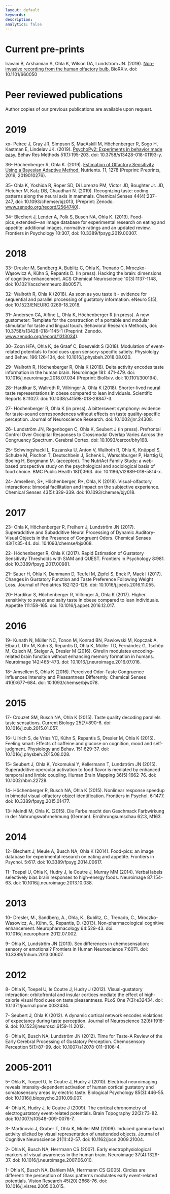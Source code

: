 ```yaml
---
layout: default
keywords:
description:  
analytics: false 
---
```

# Current pre-prints

Iravani B,  Arshamian A, Ohla K, Wilson DA, Lundstrom JN. (2019). [Non-invasive recording from the human olfactory bulb.](https://www.biorxiv.org/content/10.1101/660050v1) BioRXiv. doi: 10.1101/660050


# Peer reviewed publications
Author copies of our previous publications are available upon request.

# 2019

xx- Peirce J, Gray JR, Simpson S, MacAskill M, Höchenberger R, Sogo H, Kastman E, Lindeløv JK. (2019). [PsychoPy2: Experiments in behavior made easy.](https://link.springer.com/article/10.3758%2Fs13428-018-01193-y) Behav Res Methods 51(1):195-203. doi: 10.3758/s13428-018-01193-y.

36- Höchenberger R, Ohla K. (2019). [Estimation of Olfactory Sensitivity Using a Bayesian Adaptive Method.](https://www.mdpi.com/2072-6643/11/6/1278) Nutrients. 11, 1278 (Preprint: Preprints, 2019, 2019010276).

35- Ohla K, Yoshida R, Roper SD, Di Lorenzo PM, Victor JD, Boughter Jr. JD, Fletcher M, Katz DB, Chaudhari N. (2019). Recognizing taste: coding patterns along the neural axis in mammals. Chemical Senses 44(4):237–247, doi: 10.1093/chemse/bjz013, (Preprint: Zenodo. www.zenodo.org/record/2564740).

34- Blechert J, Lender A, Polk S, Busch NA, Ohla K. (2019). Food-pics_extended—an image database for experimental research on eating and appetite: additional images, normative ratings and an updated review. Frontiers in Psychology 10:307, doi: 10.3389/fpsyg.2019.00307.


# 2018
33- Dresler M, Sandberg A, Bublitz C, Ohla K, Trenado C, Mroczko-Wąsowicz A, Kühn S, Repantis D. (In press). Hacking the brain: dimensions of cognitive enhancement. ACS Chemical Neuroscience 10(3):1137-1148, doi: 10.1021/acschemneuro.8b00571.

32- Wallroth R, Ohla K (2018). As soon as you taste it - evidence for sequential and parallel processing of gustatory information. eNeuro 5(5), doi: 10.1523/ENEURO.0269-18.2018.

31- Andersen CA, Alfine L, Ohla K, Höchenberger R (in press). A new gustometer: Template for the construction of a portable and modular stimulator for taste and lingual touch. Behavioral Research Methods, doi: 10.3758/s13428-018-1145-1 (Preprint: Zenodo. www.zenodo.org/record/1313034).

30- Zoon HFA, Ohla K, de Graaf C, Boesveldt S (2018). Modulation of event-related potentials to food cues upon sensory-specific satiety. Physiololgy and Behav. 196:126-134, doi: 10.1016/j.physbeh.2018.08.020.

29- Wallroth R, Höchenberger R, Ohla K (2018). Delta activity encodes taste information in the human brain. Neuroimage 181: 471-479. doi: 10.1016/j.neuroimage.2018.07.034 (Preprint: BioRxiv. doi: 10.1101/300194).
 
28- Hardikar S, Wallroth R, Villringer A, Ohla K (2018). Shorter-lived neural taste representations in obese compared to lean individuals. Scientific Reports 8:11027. doi: 10.1038/s41598-018-28847-3.

27- Höchenberger R, Ohla K (in press). A bittersweet symphony: evidence for taste-sound correspondences without effects on taste quality-specific perception. Journal of Neuroscience Research. doi: 10.1002/jnr.24308.

26- Lundström JN, Regenbogen C, Ohla K, Seubert J (in press). Prefrontal Control Over Occipital Responses to Crossmodal Overlap Varies Across the Congruency Spectrum. Cerebral Cortex. doi: 10.1093/cercor/bhy168.

25- Schwingshackl L, Ruzanska U, Anton V, Wallroth R, Ohla K, Knüppel S, Schulze M, Pischon T, Deutschbein J, Schenk L, Warschburger P, Harttig U, Boeing H, Bergmann M. (accepted). The NutriAct Family Study: a web-based prospective study on the psychological and sociological basis of food choice. BMC Public Health 18(1):963. doi: 10.1186/s12889-018-5814-x.

24- Amsellem, S*, Höchenberger, R*, Ohla, K (2018). Visual-olfactory interactions: bimodal facilitation and impact on the subjective experience. Chemical Senses 43(5):329-339. doi: 10.1093/chemse/bjy018.

# 2017
23- Ohla K, Höchenberger R, Freiherr J, Lundström JN (2017). Superadditive and Subadditive Neural Processing of Dynamic Auditory-Visual Objects in the Presence of Congruent Odors. Chemical Senses 43(1):35-44. doi: 10.1093/chemse/bjx068.

22- Höchenberger R, Ohla K (2017). Rapid Estimation of Gustatory Sensitivity Thresholds with SIAM and QUEST. Frontiers in Psychology 8:981. doi: 10.3389/fpsyg.2017.00981.

21- Sauer H, Ohla K, Dammann D, Teufel M, Zipfel S, Enck P, Mack I (2017). Changes in Gustatory Function and Taste Preference Following Weight Loss. Journal of Pediatrics 182:120-126. doi: 10.1016/j.jpeds.2016.11.055.

20- Hardikar S, Höchenberger R, Villringer A, Ohla K (2017). Higher sensitivity to sweet and salty taste in obese compared to lean individuals. Appetite 111:158-165. doi: 10.1016/j.appet.2016.12.017.

# 2016
19- Kunath N, Müller NC, Tonon M, Konrad BN, Pawlowski M, Kopczak A, Elbau I, Uhr M, Kühn S, Repantis D, Ohla K, Müller TD, Fernández G, Tschöp M, Czisch M, Steiger A, Dresler M (2016). Ghrelin modulates encoding-related brain function without enhancing memory formation in humans. Neuroimage 142:465-473. doi: 10.1016/j.neuroimage.2016.07.016.

18- Amsellem S, Ohla K (2016). Perceived Odor-Taste Congruence Influences Intensity and Pleasantness Differently. Chemical Senses 41(8):677–684. doi: 10.1093/chemse/bjw078.

# 2015
17- Crouzet SM, Busch NA, Ohla K (2015). Taste quality decoding parallels taste sensations. Current Biology 25(7):890-6. doi: 10.1016/j.cub.2015.01.057.

16- Ullrich S, de Vries YC, Kühn S, Repantis S, Dresler M, Ohla K (2015). Feeling smart: Effects of caffeine and glucose on cognition, mood and self-judgment. Physiology and Behav. 151:629-37. doi: 10.1016/j.physbeh.2015.08.028.

15- Seubert J, Ohla K, Yokomukai Y, Kellermann T, Lundström JN (2015). Superadditive opercular activation to food flavor is mediated by enhanced temporal and limbic coupling. Human Brain Mapping 36(5):1662-76. doi: 10.1002/hbm.22728.

14- Höchenberger R, Busch NA, Ohla K (2015). Nonlinear response speedup in bimodal visual-olfactory object identification. Frontiers in  Psychol. 6:1477. doi: 10.3389/fpsyg.2015.01477.

13- Meindl M, Ohla K. (2015). Die Farbe macht den Geschmack Farbwirkung in der Nahrungswahrnehmung (German). Ernährungsumschau 62:3, M163.

# 2014
12- Blechert J, Meule A, Busch NA, Ohla K (2014). Food-pics: an image database for experimental research on eating and appetite. Frontiers in Psychol. 5:617. doi: 10.3389/fpsyg.2014.00617.

11- Toepel U, Ohla K, Hudry J, le Coutre J, Murray MM (2014). Verbal labels selectively bias brain responses to high-energy foods. Neuroimage 87:154-63. doi: 10.1016/j.neuroimage.2013.10.038.

# 2013
10- Dresler, M., Sandberg, A., Ohla, K., Bublitz, C., Trenado, C., Mroczko-Wasowicz, A., Kühn, S., Repantis, D. (2013). Non-pharmacological cognitive enhancement. Neuropharmacology 64:529-43. doi: 10.1016/j.neuropharm.2012.07.002.

9- Ohla K, Lundström JN (2013). Sex differences in chemosensation: sensory or emotional? Frontiers in Human Neuroscience 7:6071. doi: 10.3389/fnhum.2013.00607.

# 2012
8- Ohla K, Toepel U, le Coutre J, Hudry J (2012). Visual-gustatory interaction: orbitofrontal and insular cortices mediate the effect of high-calorie visual food cues on taste pleasantness. PLoS One 7(3):e32434. doi: 10.1371/journal.pone.0032434.

7- Seubert J, Ohla K (2012). A dynamic cortical network encodes violations of expectancy during taste perception. Journal of Neuroscience 32(6):1918-9. doi: 10.1523/jneurosci.6159-11.2012.

6- Ohla K, Busch NA, Lundström JN (2012). Time for Taste-A Review of the Early Cerebral Processing of Gustatory Perception. Chemosensory Perception 5(1):87-99. doi: 10.1007/s12078-011-9106-4.

# 2005-2011
5- Ohla K, Toepel U, le Coutre J, Hudry J (2010). Electrical neuroimaging reveals intensity-dependent activation of human cortical gustatory and somatosensory areas by electric taste. Biological Psychology 85(3):446-55. doi: 10.1016/j.biopsycho.2010.09.007.

4- Ohla K, Hudry J, le Coutre J (2009). The cortical chronometry of electrogustatory event-related potentials. Brain Topography 22(2):73-82. doi: 10.1007/s10548-009-0076-7.

3- Martinovic J, Gruber T, Ohla K, Müller MM (2009). Induced gamma-band activity elicited by visual representation of unattended objects. Journal of Cognitive Neuroscience 21(1):42-57. doi: 10.1162/jocn.2009.21004.

2- Ohla K, Busch NA, Herrmann CS (2007). Early electrophysiological markers of visual awareness in the human brain. Neuroimage 37(4):1329-37. doi: 10.1016/j.neuroimage.2007.06.010.

1- Ohla K, Busch NA, Dahlem MA, Herrmann CS (2005). Circles are different: the perception of Glass patterns modulates early event-related potentials. Vision Research 45(20):2668-76. doi: 10.1016/j.visres.2005.03.015.
